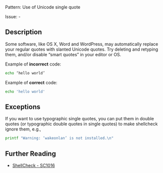 Pattern: Use of Unicode single quote

Issue: -

## Description

Some software, like OS X, Word and WordPress, may automatically replace your regular quotes with slanted Unicode quotes. Try deleting and retyping them, and/or disable “smart quotes” in your editor or OS.

Example of **incorrect** code:

```sh
echo ‘hello world’
```

Example of **correct** code:

```sh
echo 'hello world'
```

## Exceptions

If you want to use typographic single quotes, you can put them in double quotes (or typographic double quotes in single quotes) to make shellcheck ignore them, e.g.,

```sh
printf "Warning: ‘wakeonlan’ is not installed.\n"
```

## Further Reading

* [ShellCheck - SC1016](https://github.com/koalaman/shellcheck/wiki/SC1016)
